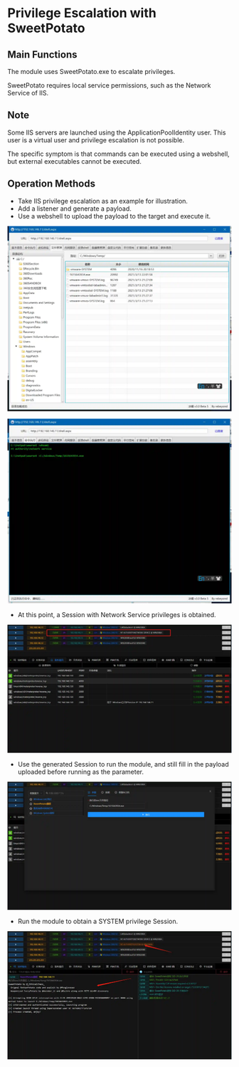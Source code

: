 # Privilege Escalation with SweetPotato

## Main Functions
The module uses SweetPotato.exe to escalate privileges.

SweetPotato requires local service permissions, such as the Network Service of IIS.

## Note
Some IIS servers are launched using the ApplicationPoolIdentity user. This user is a virtual user and privilege escalation is not possible.

The specific symptom is that commands can be executed using a webshell, but external executables cannot be executed.

## Operation Methods
- Take IIS privilege escalation as an example for illustration.
- Add a listener and generate a payload.
- Use a webshell to upload the payload to the target and execute it.

![](img/PrivilegeEscalation_ExploitationForPrivilegeEscalation_SweetPotato/1.webp)

![](img/PrivilegeEscalation_ExploitationForPrivilegeEscalation_SweetPotato/2.webp)

- At this point, a Session with Network Service privileges is obtained.

![](img/PrivilegeEscalation_ExploitationForPrivilegeEscalation_SweetPotato/3.webp)

- Use the generated Session to run the module, and still fill in the payload uploaded before running as the parameter.

![](img/PrivilegeEscalation_ExploitationForPrivilegeEscalation_SweetPotato/4.webp)

- Run the module to obtain a SYSTEM privilege Session.

![](img/PrivilegeEscalation_ExploitationForPrivilegeEscalation_SweetPotato/5.webp)